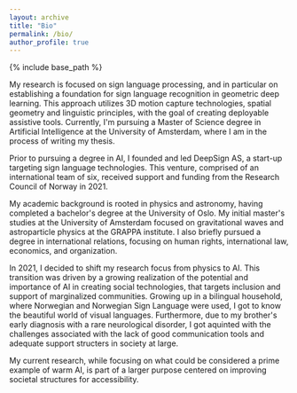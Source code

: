 ```yaml
---
layout: archive
title: "Bio"
permalink: /bio/
author_profile: true
---
```


{% include base_path %}

My research is focused on sign language processing, and in particular on establishing a foundation for sign language recognition in geometric deep learning. This approach utilizes 3D motion capture technologies, spatial geometry and linguistic principles, with the goal of creating deployable assistive tools. Currently, I'm pursuing a Master of Science degree in Artificial Intelligence at the University of Amsterdam, where I am in the process of writing my thesis. 

Prior to pursuing a degree in AI, I founded and led DeepSign AS, a start-up targeting sign language technologies. This venture, comprised of an international team of six, received support and funding from the Research Council of Norway in 2021. 

My academic background is rooted in physics and astronomy, having completed a bachelor's degree at the University of Oslo. My initial master's studies at the University of Amsterdam focused on gravitational waves and astroparticle physics at the GRAPPA institute. I also briefly pursued a degree in international relations, focusing on human rights, international law, economics, and organization.

In 2021, I decided to shift my research focus from physics to AI. This transition was driven by a growing realization of the potential and importance of AI in creating social technologies, that targets inclusion and support of marginalized communities. Growing up in a bilingual household, where Norwegian and Norwegian Sign Language were used, I got to know the beautiful world of visual languages. Furthermore, due to my brother's early diagnosis with a rare neurological disorder, I got aquinted with the challenges associated with the lack of good communication tools and adequate support structers in society at large.

My current research, while focusing on what could be considered a prime example of warm AI, is part of a larger purpose centered on improving societal structures for accessibility.


